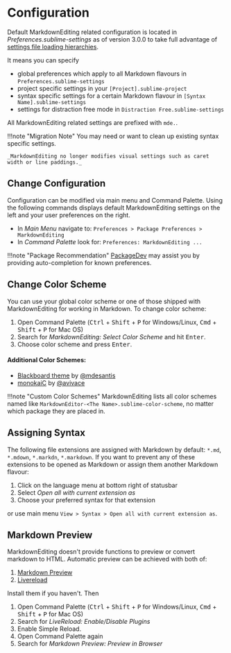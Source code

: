 # Configuration

Default MarkdownEditing related configuration is located in _Preferences.sublime-settings_ as of version 3.0.0 to take full advantage of [settings file loading hierarchies](https://www.sublimetext.com/docs/settings.html#settings_files).

It means you can specify

*   global preferences which apply to all Markdown flavours in `Preferences.sublime-settings`
*   project specific settings in your `[Project].sublime-project`
*   syntax specific settings for a certain Markdown flavour in `[Syntax Name].sublime-settings`
*   settings for distraction free mode in `Distraction Free.sublime-settings`

All MarkdownEditing related settings are prefixed with `mde.`.

!!!note "Migration Note"
    You may need or want to clean up existing syntax specific settings.

    _MarkdownEditing no longer modifies visual settings such as caret width or line paddings._

## Change Configuration

Configuration can be modified via main menu and Command Palette. Using the following commands displays default MarkdownEditing settings on the left and your user preferences on the right.

*   In _Main Menu_ navigate to: `Preferences > Package Preferences > MarkdownEditing`
*   In _Command Palette_ look for: `Preferences: MarkdownEditing ...`

!!!note "Package Recommendation"
    [PackageDev](https://packagecontrol.io/packages/PackageDev) may assist you by providing auto-completion for known preferences.

## Change Color Scheme

You can use your global color scheme or one of those shipped with MarkdownEditing for working in Markdown. To change color scheme:

1.   Open Command Palette (<kbd>Ctrl</kbd> + <kbd>Shift</kbd> + <kbd>P</kbd> for Windows/Linux, <kbd>Cmd</kbd> + <kbd>Shift</kbd> + <kbd>P</kbd> for Mac OS)
3.   Search for _MarkdownEditing: Select Color Scheme_ and hit <kbd>Enter</kbd>.
4.   Choose color scheme and press <kbd>Enter</kbd>.

#### Additional Color Schemes:

- [Blackboard theme](linkBlackboardTheme) by [@mdesantis](https://github.com/mdesantis)
- [monokaiC](https://github.com/avivace/monokaiC) by [@avivace](https://github.com/avivace)

!!!note "Custom Color Schemes"
    MarkdownEditing lists all color schemes named like `MarkdownEditor-<The Name>.sublime-color-scheme`, no matter which package they are placed in.

## Assigning Syntax

The following file extensions are assigned with Markdown by default: `*.md`, `*.mdown`, `*.markdn`, `*.markdown`. If you want to prevent any of these extensions to be opened as Markdown or assign them another Markdown flavour:

1. Click on the language menu at bottom right of statusbar
2. Select _Open all with current extension as_
3. Choose your preferred syntax for that extension

or use main menu `View > Syntax > Open all with current extension as`.

## Markdown Preview

MarkdownEditing doesn't provide functions to preview or convert markdown to HTML. Automatic preview can be achieved with both of:

1.   [Markdown Preview](https://packagecontrol.io/packages/Markdown%20Preview)
2.   [Livereload](https://packagecontrol.io/packages/LiveReload)

Install them if you haven't. Then

1.   Open Command Palette (<kbd>Ctrl</kbd> + <kbd>Shift</kbd> + <kbd>P</kbd> for Windows/Linux, <kbd>Cmd</kbd> + <kbd>Shift</kbd> + <kbd>P</kbd> for Mac OS)
2.   Search for _LiveReload: Enable/Disable Plugins_
3.   Enable Simple Reload.
4.   Open Command Palette again
5.   Search for _Markdown Preview: Preview in Browser_
